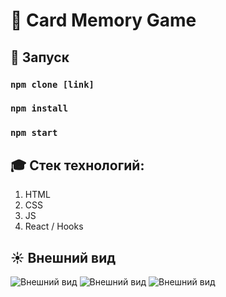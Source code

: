 # 🧠 Card Memory Game

## 🔑 Запуск

### `npm clone [link]`
### `npm install`
### `npm start`

## 🎓 Стек технологий:
1. HTML
2. CSS
3. JS
4. React / Hooks

## ☀️ Внешний вид

![Внешний вид](https://thumb.cloud.mail.ru/weblink/thumb/xw1/35Ph/nL9sJaVZv)
![Внешний вид](https://thumb.cloud.mail.ru/weblink/thumb/xw1/SfvE/NNPFFnbky)
![Внешний вид](https://thumb.cloud.mail.ru/weblink/thumb/xw1/Hhjo/M9V5DWXnp)
